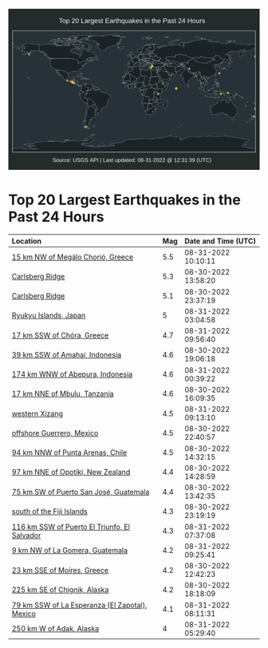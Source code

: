 ![Map](./map.png)

# Top 20 Largest Earthquakes in the Past 24 Hours

| Location | Mag | Date and Time (UTC) |
|:---|:---|:---|
| [15 km NW of Megálo Chorió, Greece](https://earthquake.usgs.gov/earthquakes/eventpage/us7000i3yp) | 5.5 | 08-31-2022 10:10:11 |
| [Carlsberg Ridge](https://earthquake.usgs.gov/earthquakes/eventpage/us7000i3nv) | 5.3 | 08-30-2022 13:58:20 |
| [Carlsberg Ridge](https://earthquake.usgs.gov/earthquakes/eventpage/us7000i3v0) | 5.1 | 08-30-2022 23:37:19 |
| [Ryukyu Islands, Japan](https://earthquake.usgs.gov/earthquakes/eventpage/us7000i3w5) | 5 | 08-31-2022 03:04:58 |
| [17 km SSW of Chóra, Greece](https://earthquake.usgs.gov/earthquakes/eventpage/us7000i3ym) | 4.7 | 08-31-2022 09:56:40 |
| [39 km SSW of Amahai, Indonesia](https://earthquake.usgs.gov/earthquakes/eventpage/us7000i3ry) | 4.6 | 08-30-2022 19:06:18 |
| [174 km WNW of Abepura, Indonesia](https://earthquake.usgs.gov/earthquakes/eventpage/us7000i3vf) | 4.6 | 08-31-2022 00:39:22 |
| [17 km NNE of Mbulu, Tanzania](https://earthquake.usgs.gov/earthquakes/eventpage/us7000i3ql) | 4.6 | 08-30-2022 16:09:35 |
| [western Xizang](https://earthquake.usgs.gov/earthquakes/eventpage/us7000i3yg) | 4.5 | 08-31-2022 09:13:10 |
| [offshore Guerrero, Mexico](https://earthquake.usgs.gov/earthquakes/eventpage/us7000i3ul) | 4.5 | 08-30-2022 22:40:57 |
| [94 km NNW of Punta Arenas, Chile](https://earthquake.usgs.gov/earthquakes/eventpage/us7000i3p2) | 4.5 | 08-30-2022 14:32:15 |
| [97 km NNE of Opotiki, New Zealand](https://earthquake.usgs.gov/earthquakes/eventpage/us7000i3p0) | 4.4 | 08-30-2022 14:28:59 |
| [75 km SW of Puerto San José, Guatemala](https://earthquake.usgs.gov/earthquakes/eventpage/us7000i3nn) | 4.4 | 08-30-2022 13:42:35 |
| [south of the Fiji Islands](https://earthquake.usgs.gov/earthquakes/eventpage/us7000i3uu) | 4.3 | 08-30-2022 23:19:19 |
| [116 km SSW of Puerto El Triunfo, El Salvador](https://earthquake.usgs.gov/earthquakes/eventpage/us7000i3xv) | 4.3 | 08-31-2022 07:37:08 |
| [9 km NW of La Gomera, Guatemala](https://earthquake.usgs.gov/earthquakes/eventpage/us7000i3yi) | 4.2 | 08-31-2022 09:25:41 |
| [23 km SSE of Moíres, Greece](https://earthquake.usgs.gov/earthquakes/eventpage/us7000i3ni) | 4.2 | 08-30-2022 12:42:23 |
| [225 km SE of Chignik, Alaska](https://earthquake.usgs.gov/earthquakes/eventpage/ak022b4ivns4) | 4.2 | 08-30-2022 18:18:09 |
| [79 km SSW of La Esperanza (El Zapotal), Mexico](https://earthquake.usgs.gov/earthquakes/eventpage/us7000i3ya) | 4.1 | 08-31-2022 08:11:31 |
| [250 km W of Adak, Alaska](https://earthquake.usgs.gov/earthquakes/eventpage/us7000i3x4) | 4 | 08-31-2022 05:29:40 |
